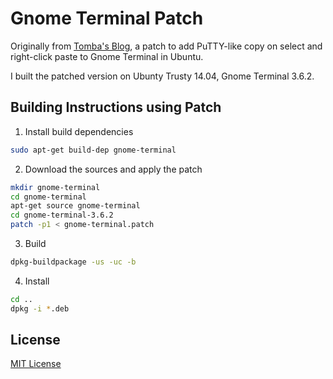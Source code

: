 # Gnome Terminal Patch

Originally from [Tomba's Blog](http://www.taika.org/~tomba/gnome-terminal/index.html),
a patch to add PuTTY-like copy on select and right-click paste to Gnome Terminal in Ubuntu.

I built the patched version on Ubunty Trusty 14.04, Gnome Terminal 3.6.2.

## Building Instructions using Patch

1. Install build dependencies

```bash
sudo apt-get build-dep gnome-terminal
```

2. Download the sources and apply the patch

```bash
mkdir gnome-terminal
cd gnome-terminal
apt-get source gnome-terminal
cd gnome-terminal-3.6.2
patch -p1 < gnome-terminal.patch
```

3. Build

```bash
dpkg-buildpackage -us -uc -b
```

4. Install

```bash
cd ..
dpkg -i *.deb
```

## License

[MIT License](http://en.wikipedia.org/wiki/MIT_License)
